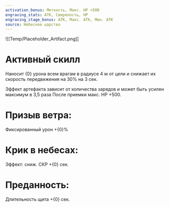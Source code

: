 ```yaml
---
activation_bonus: Меткость, Макс. HP +500
engraving_stats: АТК, Свирепость, HP
engraving_stage_bonus: АТК, Макс. АТК, Мин. АТК
source: Небесное царство
---
```

![[Temp/Placeholder_Artifact.png]]
# Активный скилл
Наносит {0} урона всем врагам в радиусе 4 м от цели и снижает их скорость передвижения на 30% на 3 сек.

Эффект артефакта зависит от количества зарядов и может быть усилен максимум в 3,5 раза
После приемки макс. HP +500.

# Призыв ветра: 
Фиксированный урон +{0}%
# Крик в небесах: 
Эффект: сниж. СКР +{0} сек.
# Преданность: 
Длительность щита +{0} сек.
